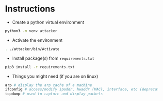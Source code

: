 # Instructions
- Create a python virtual environment
```bash
python3 -m venv attacker
```
- Activate the environment
```bash
. ./attacker/bin/Activate
```
- Install package(s) from `requirements.txt`
```bash
pip3 install -r requirements.txt
```
- Things you might need (if you are on linux)
```bash
arp # display the arp cache of a machine
ifconfig # access/modify ipaddr, hwaddr (MAC), interface, etc (deprecated but still useful)
tcpdump # used to capture and display packets
```
